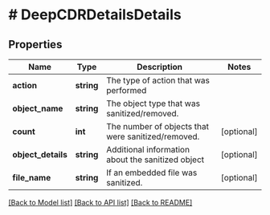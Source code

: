 # # DeepCDRDetailsDetails

## Properties

Name | Type | Description | Notes
------------ | ------------- | ------------- | -------------
**action** | **string** | The type of action that was performed | 
**object_name** | **string** | The object type that was sanitized/removed. | 
**count** | **int** | The number of objects that were sanitized/removed. | [optional] 
**object_details** | **string** | Additional information about the sanitized object | [optional] 
**file_name** | **string** | If an embedded file was sanitized. | [optional] 

[[Back to Model list]](../../README.md#documentation-for-models) [[Back to API list]](../../README.md#documentation-for-api-endpoints) [[Back to README]](../../README.md)


